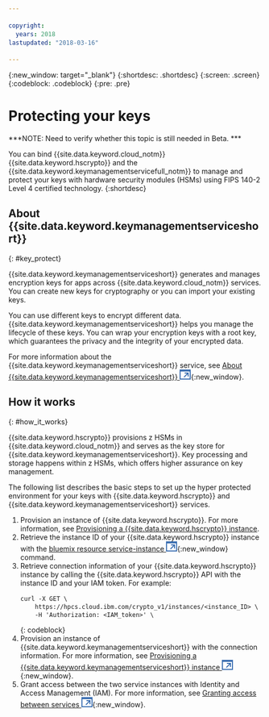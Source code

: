 ```yaml
---

copyright:
  years: 2018
lastupdated: "2018-03-16"

---
```


{:new_window: target="_blank"}
{:shortdesc: .shortdesc}
{:screen: .screen}
{:codeblock: .codeblock}
{:pre: .pre}

# Protecting your keys

***NOTE: Need to verify whether this topic is still needed in Beta. ***

You can bind {{site.data.keyword.cloud_notm}} {{site.data.keyword.hscrypto}} and the {{site.data.keyword.keymanagementservicefull_notm}} to manage and protect your keys with hardware security modules (HSMs) using FIPS 140-2 Level 4 certified technology.
{:shortdesc}

## About {{site.data.keyword.keymanagementserviceshort}}
{: #key_protect}

{{site.data.keyword.keymanagementserviceshort}} generates and manages encryption keys for apps across {{site.data.keyword.cloud_notm}} services. You can create new keys for cryptography or you can import your existing keys.

You can use different keys to encrypt different data. {{site.data.keyword.keymanagementserviceshort}} helps you manage the lifecycle of these keys. You can wrap your encryption keys with a root key, which guarantees the privacy and the integrity of your encrypted data.

For more information about the {{site.data.keyword.keymanagementserviceshort}} service, see [About {{site.data.keyword.keymanagementserviceshort}} ![External link icon](image/external_link.svg "External link icon")](https://console.bluemix.net/docs/services/keymgmt/keyprotect_about.html){:new_window}.


## How it works
{: #how_it_works}

{{site.data.keyword.hscrypto}} provisions z HSMs in {{site.data.keyword.cloud_notm}} and serves as the key store for {{site.data.keyword.keymanagementserviceshort}}. Key processing and storage happens within z HSMs, which offers higher assurance on key management.

The following list describes the basic steps to set up the hyper protected environment for your keys with {{site.data.keyword.hscrypto}} and {{site.data.keyword.keymanagementserviceshort}} services.

1. Provision an instance of {{site.data.keyword.hscrypto}}. For more information, see [Provisioning a {{site.data.keyword.hscrypto}} instance](/docs/services/hs-crypto/index.html#provision).
2. Retrieve the instance ID of your {{site.data.keyword.hscrypto}} instance with the [bluemix resource service-instance ![External link icon](image/external_link.svg "External link icon")](){:new_window} command.
3. Retrieve connection information of your {{site.data.keyword.hscrypto}} instance by calling the {{site.data.keyword.hscrypto}} API with the instance ID and your IAM token.  For example:
    ```cURL
    curl -X GET \
        https://hpcs.cloud.ibm.com/crypto_v1/instances/<instance_ID> \
        -H 'Authorization: <IAM_token>' \
    ```
    {: codeblock}
4. Provision an instance of {{site.data.keyword.keymanagementserviceshort}} with the connection information. For more information, see [Provisioning a {{site.data.keyword.keymanagementserviceshort}} instance ![External link icon](image/external_link.svg "External link icon")](https://console.bluemix.net/docs/services/keymgmt/keyprotect_provision.html){:new_window}.
5. Grant access between the two service instances with Identity and Access Management (IAM). For more information, see [Granting access between services ![External link icon](image/external_link.svg "External link icon")](https://console.bluemix.net/docs/iam/authorizations.html){:new_window}.

<!--
You need to provision instances for both {{site.data.keyword.hscrypto}} and {{site.data.keyword.keymanagementserviceshort}} services. For more information, see [Provisioning a {{site.data.keyword.hscrypto}} instance](/docs/services/hs-crypto/overview.html#provision) and [Provisioning a {{site.data.keyword.keymanagementserviceshort}} instance](https://console.bluemix.net/docs/services/keymgmt/keyprotect_provision.html).
After you have both service instances, grant access between them.  When you need to grant access between {{site.data.keyword.hscrypto}} and {{site.data.keyword.keymanagementserviceshort}} service instances, you can set authorizations by using the {{site.data.keyword.iamlong}} dashboard. Authorizations enable service to service access policies, so you can associate your storage buckets in COS with root keys provisioned in {{site.data.keyword.keymanagementserviceshort}}.
Complete the following steps to create an authorization:
1. From the {{site.data.keyword.cloud_notm}} menu bar, click **Manage** &gt; **Account** &gt; **Identity and Access**, and then select **Authorizations**.
2. Click **Create authorization**.
3. Select a source and target for the authorization.
    a. For **Source service**, select **{{site.data.keyword.keymanagementservicelong_notm}}**.
    b. For **Target service**, select **{{site.data.keyword.hscrypto}}**.
4. To grant read-only access between the services, select the **Reader** check box.
    With _Reader_ permissions, your instance of {{site.data.keyword.keymanagementservicelong_notm}} can browse the root keys that are provisioned in the specified instance of {{site.data.keyword.hscrypto}}. During bucket creation, you can associate your bucket with a {{site.data.keyword.hscrypto}} root key that you specify.
5. Click **Authorize**.
To learn more about service authorizations, see the [IAM documentation](/docs/iam/authorizations.html#serviceauth).
-->
